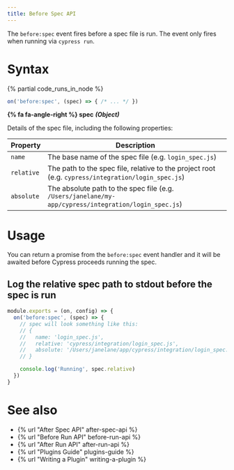 ```yaml
---
title: Before Spec API
---
```


The `before:spec` event fires before a spec file is run. The event only fires when running via `cypress run`.

# Syntax

{% partial code_runs_in_node %}

```js
on('before:spec', (spec) => { /* ... */ })
```

**{% fa fa-angle-right %} spec** ***(Object)***

Details of the spec file, including the following properties:

Property | Description
--- | ---
`name` | The base name of the spec file (e.g. `login_spec.js`)
`relative` | The path to the spec file, relative to the project root (e.g. `cypress/integration/login_spec.js`)
`absolute` | The absolute path to the spec file (e.g. `/Users/janelane/my-app/cypress/integration/login_spec.js`)

# Usage

You can return a promise from the `before:spec` event handler and it will be awaited before Cypress proceeds running the spec.

## Log the relative spec path to stdout before the spec is run

```javascript
module.exports = (on, config) => {
  on('before:spec', (spec) => {
    // spec will look something like this:
    // {
    //   name: 'login_spec.js',
    //   relative: 'cypress/integration/login_spec.js',
    //   absolute: '/Users/janelane/app/cypress/integration/login_spec.js',
    // }

    console.log('Running', spec.relative)
  })
}
```

# See also

- {% url "After Spec API" after-spec-api %}
- {% url "Before Run API" before-run-api %}
- {% url "After Run API" after-run-api %}
- {% url "Plugins Guide" plugins-guide %}
- {% url "Writing a Plugin" writing-a-plugin %}
